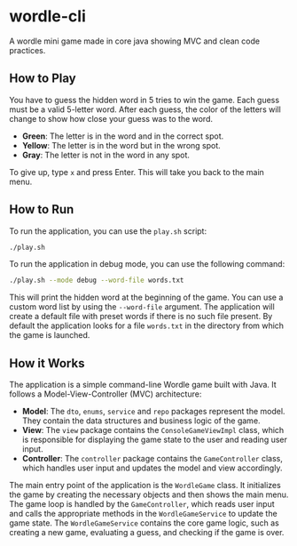 # wordle-cli
A wordle mini game made in core java showing MVC and clean code practices.

## How to Play
You have to guess the hidden word in 5 tries to win the game. 
Each guess must be a valid 5-letter word.
After each guess, the color of the letters will change to show how close your guess was to the word.
- **Green**: The letter is in the word and in the correct spot.
- **Yellow**: The letter is in the word but in the wrong spot.
- **Gray**: The letter is not in the word in any spot.

To give up, type `x` and press Enter. This will take you back to the main menu.

## How to Run
To run the application, you can use the `play.sh` script:
```bash
./play.sh
```
To run the application in debug mode, you can use the following command:
```bash
./play.sh --mode debug --word-file words.txt
```
This will print the hidden word at the beginning of the game. 
You can use a custom word list by using the `--word-file` argument. The application will create a default file
with preset words if there is no such file present. By default the application looks for a file `words.txt` in the directory from which the game is launched.

## How it Works
The application is a simple command-line Wordle game built with Java. It follows a Model-View-Controller (MVC) architecture:
- **Model**: The `dto`, `enums`, `service` and `repo` packages represent the model. They contain the data structures and business logic of the game.
- **View**: The `view` package contains the `ConsoleGameViewImpl` class, which is responsible for displaying the game state to the user and reading user input.
- **Controller**: The `controller` package contains the `GameController` class, which handles user input and updates the model and view accordingly.

The main entry point of the application is the `WordleGame` class. It initializes the game by creating the necessary objects and then shows the main menu. The game loop is handled by the `GameController`, which reads user input and calls the appropriate methods in the `WordleGameService` to update the game state. The `WordleGameService` contains the core game logic, such as creating a new game, evaluating a guess, and checking if the game is over.
